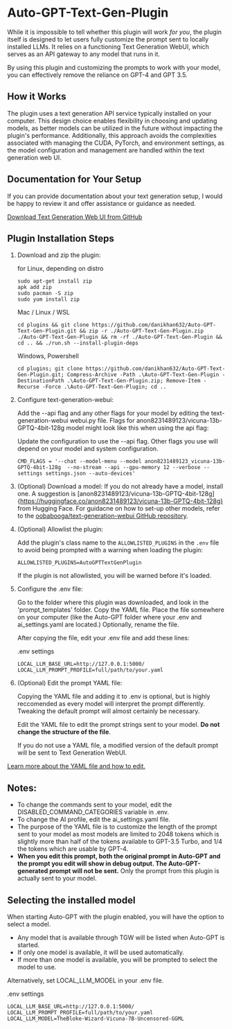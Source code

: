 # Auto-GPT-Text-Gen-Plugin

While it is impossible to tell whether this plugin will work *for you*, the plugin itself is designed to let users fully customize the prompt sent to locally installed LLMs. It relies on a functioning Text Generation WebUI, which serves as an API gateway to any model that runs in it. 

By using this plugin and customizing the prompts to work with your model, you can effectively remove the reliance on GPT-4 and GPT 3.5.

## How it Works
The plugin uses a text generation API service typically installed on your computer. This design choice enables flexibility in choosing and updating models, as better models can be utilized in the future without impacting the plugin's performance. Additionally, this approach avoids the complexities associated with managing the CUDA, PyTorch, and environment settings, as the model configuration and management are handled within the text generation web UI.

## Documentation for Your Setup
If you can provide documentation about your text generation setup, I would be happy to review it and offer assistance or guidance as needed.

[Download Text Generation Web UI from GitHub](https://github.com/oobabooga/text-generation-webui)

## Plugin Installation Steps

1. Download and zip the plugin:

    for Linux, depending on distro
    ```
    sudo apt-get install zip
    apk add zip
    sudo pacman -S zip
    sudo yum install zip
    ```
    Mac / Linux / WSL
    ```
    cd plugins && git clone https://github.com/danikhan632/Auto-GPT-Text-Gen-Plugin.git && zip -r ./Auto-GPT-Text-Gen-Plugin.zip ./Auto-GPT-Text-Gen-Plugin && rm -rf ./Auto-GPT-Text-Gen-Plugin && cd .. && ./run.sh --install-plugin-deps

    ```
    Windows, Powershell
    ```
    cd plugins; git clone https://github.com/danikhan632/Auto-GPT-Text-Gen-Plugin.git; Compress-Archive -Path .\Auto-GPT-Text-Gen-Plugin -DestinationPath .\Auto-GPT-Text-Gen-Plugin.zip; Remove-Item -Recurse -Force .\Auto-GPT-Text-Gen-Plugin; cd ..
    ```

2. Configure text-generation-webui:

    Add the --api flag and any other flags for your model by editing the text-generation-webui webui.py file. Flags for anon8231489123/vicuna-13b-GPTQ-4bit-128g model might look like this when using the api flag:

    Update the configuration to use the --api flag. Other flags you use will depend on your model and system configuration.
    ```
    CMD_FLAGS = '--chat --model-menu --model anon8231489123_vicuna-13b-GPTQ-4bit-128g  --no-stream --api --gpu-memory 12 --verbose --settings settings.json --auto-devices'
    ```

3. (Optional) Download a model:
   If you do not already have a model, install one. A suggestion is [anon8231489123/vicuna-13b-GPTQ-4bit-128g]{https://huggingface.co/anon8231489123/vicuna-13b-GPTQ-4bit-128g} from Hugging Face. For guidacne on how to set-up other models, refer to the [oobabooga/text-generation-webui GitHub repository](https://github.com/oobabooga/text-generation-webui).

4. (Optional) Allowlist the plugin:

    Add the plugin's class name to the `ALLOWLISTED_PLUGINS` in the `.env` file to avoid being prompted with a warning when loading the plugin:

    ``` shell
    ALLOWLISTED_PLUGINS=AutoGPTTextGenPlugin
    ```

    If the plugin is not allowlisted, you will be warned before it's loaded.

5. Configure the .env file:

    Go to the folder where this plugin was downloaded, and look in the 'prompt_templates' folder. Copy the YAML file. Place the file somewhere on your computer (like the Auto-GPT folder where your .env and ai_settings.yaml are located.) Optionally, rename the file. 
    
    After copying the file, edit your .env file and add these lines:

    .env settings
    ```
    LOCAL_LLM_BASE_URL=http://127.0.0.1:5000/
    LOCAL_LLM_PROMPT_PROFILE=full/path/to/your.yaml
    ```

6. (Optional) Edit the prompt YAML file:

    Copying the YAML file and adding it to .env is optional, but is highly reccomended as every model will interpret the prompt differently. Tweaking the default prompt will almost certainly be necessary.

    Edit the YAML file to edit the prompt strings sent to your model. **Do not change the structure of the file**.

    If you do not use a YAML file, a modified version of the default prompt will be sent to Text Generation WebUI.

[Learn more about the YAML file and how to edit.](/prompt_templates/)

## Notes:
* To change the commands sent to your model, edit the DISABLED_COMMAND_CATEGORIES variable in .env. 
* To change the AI profile, edit the ai_settings.yaml file.
* The purpose of the YAML file is to customize the length of the prompt sent to your model as most models are limited to 2048 tokens which is slightly more than half of the tokens available to GPT-3.5 Turbo, and 1/4 the tokens which are usable by GPT-4.
* **When you edit this prompt, both the original prompt in Auto-GPT and the prompt you edit will show in debug output. The Auto-GPT-generated prompt will not be sent.** Only the prompt from this plugin is actually sent to your model.

## Selecting the installed model

When starting Auto-GPT with the plugin enabled, you will have the option to select a model.

* Any model that is available through TGW will be listed when Auto-GPT is started.
* If only one model is available, it will be used automatically.
* If more than one model is available, you will be prompted to select the model to use.

Alternatively, set LOCAL_LLM_MODEL in your .env file.

.env settings
```
LOCAL_LLM_BASE_URL=http://127.0.0.1:5000/
LOCAL_LLM_PROMPT_PROFILE=full/path/to/your.yaml
LOCAL_LLM_MODEL=TheBloke-Wizard-Vicuna-7B-Uncensored-GGML
```